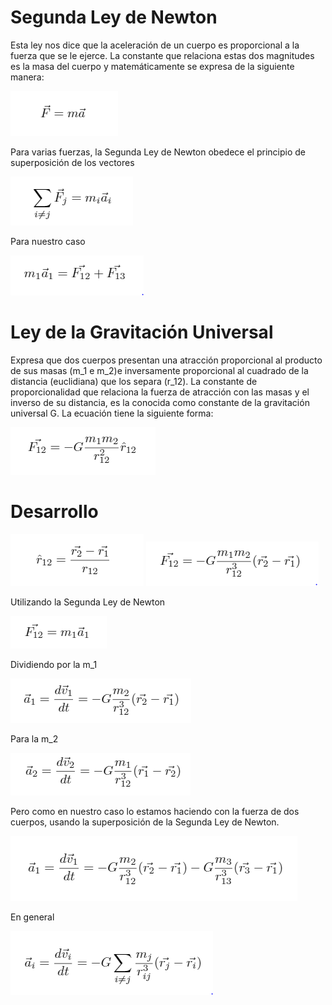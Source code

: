 # Segunda Ley de Newton

Esta ley nos dice que la aceleración de un cuerpo es proporcional a la fuerza que se le ejerce. La constante que relaciona estas dos magnitudes es la masa del cuerpo y matemáticamente se expresa de la siguiente manera:

![](1.PNG)

Para varias fuerzas, la Segunda Ley de Newton obedece el principio de superposición de los vectores

![](8.PNG)

Para nuestro caso

![](9.PNG)

# Ley de la Gravitación Universal

Expresa que dos cuerpos presentan una atracción proporcional al producto de sus masas (m_1 e m_2)e inversamente proporcional al cuadrado de la distancia (euclidiana) que los separa (r_12). La constante de proporcionalidad que relaciona la fuerza de atracción con las masas y el inverso de su distancia, es la conocida como constante de la gravitación universal G. La ecuación tiene la siguiente forma:

![](2.PNG)

# Desarrollo

![](3.PNG)
![](4.PNG)

Utilizando la Segunda Ley de Newton

![](5.PNG)

Dividiendo por la m_1

![](6.PNG)

Para la m_2

![](7.PNG)

Pero como en nuestro caso lo estamos haciendo con la fuerza de dos cuerpos, usando la superposición de la Segunda Ley de Newton.

![](11.PNG)

En general

![](10.PNG)
